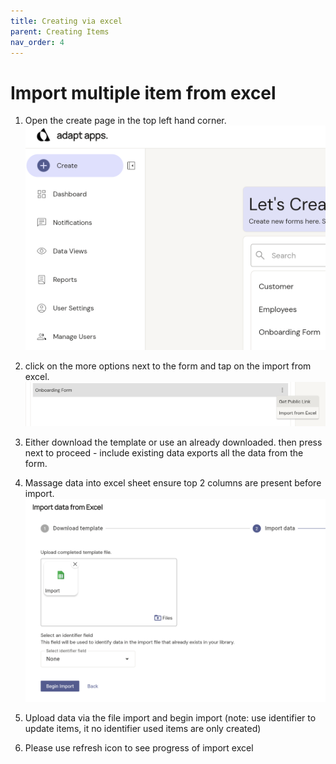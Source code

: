 ```yaml
---
title: Creating via excel
parent: Creating Items
nav_order: 4
---
```


# Import multiple item from excel

1.  Open the create page in the top left hand corner.
![](create_button.png)

2.  click on the more options next to the form and tap on the import from excel.
![](icon_dropdown.png)

3.  Either download the template or use an already downloaded. then press next to proceed
        -  include existing data exports all the data from the form.

4. Massage data into excel sheet ensure top 2 columns are present before import.
![](Import_process_start.png)


5. Upload data via the file import and begin import (note: use identifier to update items, it no identifier used items are only created)


5. Please use refresh icon to see progress of import excel

    
